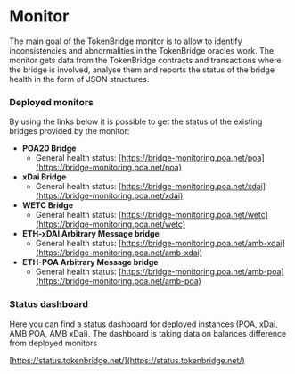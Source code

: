 # Monitor

The main goal of the TokenBridge monitor is to allow to identify inconsistencies and abnormalities in the TokenBridge oracles work. The monitor gets data from the TokenBridge contracts and transactions where the bridge is involved, analyse them and reports the status of the bridge health in the form of JSON structures.

### Deployed monitors

By using the links below it is possible to get the status of the existing bridges provided by the monitor:

* **POA20 Bridge**
  * General health status: [https://bridge-monitoring.poa.net/poa](https://bridge-monitoring.poa.net/poa)
* **xDai Bridge**
  * General health status: [https://bridge-monitoring.poa.net/xdai](https://bridge-monitoring.poa.net/xdai)
* **WETC Bridge**
  * General health status: [https://bridge-monitoring.poa.net/wetc](https://bridge-monitoring.poa.net/wetc)
* **ETH-xDAI Arbitrary Message bridge**
  * General health status: [https://bridge-monitoring.poa.net/amb-xdai](https://bridge-monitoring.poa.net/amb-xdai)
* **ETH-POA Arbitrary Message bridge**
  * General health status: [https://bridge-monitoring.poa.net/amb-poa](https://bridge-monitoring.poa.net/amb-poa)

### Status dashboard

Here you can find a status dashboard for deployed instances \(POA, xDai, AMB POA, AMB xDai\). The dashboard is taking data on balances difference from deployed monitors

[https://status.tokenbridge.net/](https://status.tokenbridge.net/)

